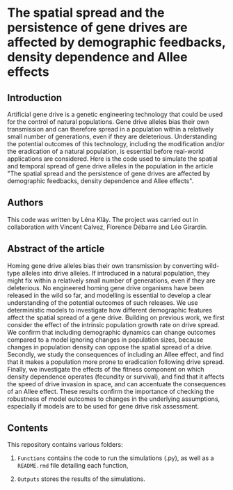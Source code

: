 # The spatial spread and the persistence of gene drives are affected by demographic feedbacks, density dependence and Allee effects

## Introduction

Artificial gene drive is a genetic engineering technology that could be used for the control of natural populations. Gene drive alleles bias their own transmission and can therefore spread in a population within a relatively small number of generations, even if they are deleterious. Understanding the potential outcomes of this technology, including the modification and/or the eradication of a natural population, is essential before real-world applications are considered. Here is the code used to simulate the spatial and temporal spread of gene drive alleles in the population in the article "The spatial spread and the persistence of gene drives are affected by demographic feedbacks, density dependence and Allee effects".

## Authors

This code was written by Léna Kläy. The project was carried out in collaboration with Vincent Calvez, Florence Débarre and Léo Girardin.

## Abstract of the article

Homing gene drive alleles bias their own transmission by converting wild-type alleles into drive alleles. If introduced in a natural population, they might fix within a relatively small number of generations, even if they are deleterious. No engineered homing gene drive organisms have been released in the wild so far, and modelling is essential to develop a clear understanding of the potential outcomes of such releases. We use deterministic models to investigate how different demographic features affect the spatial spread of a gene drive. Building on previous work, we first consider the effect of the intrinsic population growth rate on drive spread. We confirm that including demographic dynamics can change outcomes compared to a model ignoring changes in population sizes, because changes in population density can oppose the spatial spread of a drive.  Secondly, we study the consequences of including an Allee effect, and find that it makes a population more prone to eradication following drive spread. Finally, we investigate the effects of the fitness component on which density dependence operates (fecundity or survival), and find that it affects the speed of drive invasion in space, and can accentuate the consequences of an Allee effect. These results confirm the importance of checking the robustness of model outcomes to changes in the underlying assumptions, especially if models are to be used for gene drive risk assessment.

## Contents

This repository contains various folders:

1) `Functions` contains the code to run the simulations (.py), as well as a `README.rmd` file detailing each function,

2) `Outputs` stores the results of the simulations.
